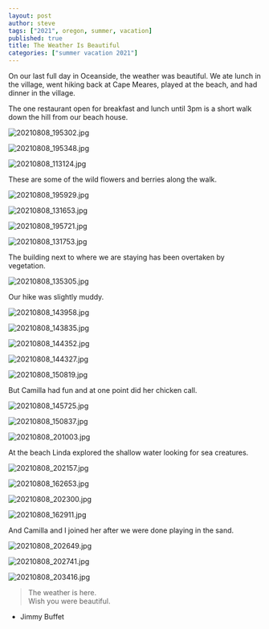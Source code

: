 ```yaml
---
layout: post
author: steve
tags: ["2021", oregon, summer, vacation]
published: true
title: The Weather Is Beautiful
categories: ["summer vacation 2021"]
---
```

On our last full day in Oceanside, the weather was beautiful.  We ate lunch in the village, went hiking back at Cape Meares, played at the beach, and had dinner in the village.  

The one restaurant open for breakfast and lunch until 3pm is a short walk down the hill from our beach house.  

![20210808_195302.jpg]({{site.pics_url}}/20210808_195302.jpg)

![20210808_195348.jpg]({{site.pics_url}}/20210808_195348.jpg)

![20210808_113124.jpg]({{site.pics_url}}/20210808_113124.jpg)

These are some of the wild flowers and berries along the walk.  

![20210808_195929.jpg]({{site.pics_url}}/20210808_195929.jpg)

![20210808_131653.jpg]({{site.pics_url}}/20210808_131653.jpg)

![20210808_195721.jpg]({{site.pics_url}}/20210808_195721.jpg)

![20210808_131753.jpg]({{site.pics_url}}/20210808_131753.jpg)

The building next to where we are staying has been overtaken by vegetation.  

![20210808_135305.jpg]({{site.pics_url}}/20210808_135305.jpg)

Our hike was slightly muddy.  

![20210808_143958.jpg]({{site.pics_url}}/20210808_143958.jpg)

![20210808_143835.jpg]({{site.pics_url}}/20210808_143835.jpg)

![20210808_144352.jpg]({{site.pics_url}}/20210808_144352.jpg)

![20210808_144327.jpg]({{site.pics_url}}/20210808_144327.jpg)

![20210808_150819.jpg]({{site.pics_url}}/20210808_150819.jpg)

But Camilla had fun and at one point did her chicken call.  

![20210808_145725.jpg]({{site.pics_url}}/20210808_145725.jpg)

![20210808_150837.jpg]({{site.pics_url}}/20210808_150837.jpg)

![20210808_201003.jpg]({{site.pics_url}}/20210808_201003.jpg)

At the beach Linda explored the shallow water looking for sea creatures.  

![20210808_202157.jpg]({{site.pics_url}}/20210808_202157.jpg)

![20210808_162653.jpg]({{site.pics_url}}/20210808_162653.jpg)

![20210808_202300.jpg]({{site.pics_url}}/20210808_202300.jpg)

![20210808_162911.jpg]({{site.pics_url}}/20210808_162911.jpg)

And Camilla and I joined her after we were done playing in the sand.  

![20210808_202649.jpg]({{site.pics_url}}/20210808_202649.jpg)

![20210808_202741.jpg]({{site.pics_url}}/20210808_202741.jpg)

![20210808_203416.jpg]({{site.pics_url}}/20210808_203416.jpg)

>The weather is here.  
>Wish you were beautiful.  

- Jimmy Buffet  
